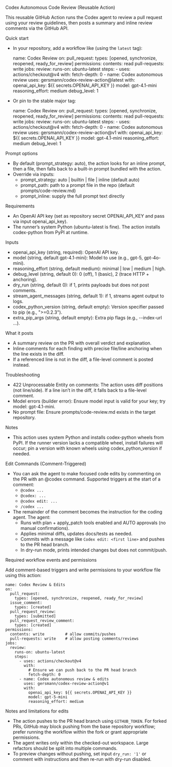Codex Autonomous Code Review (Reusable Action)

This reusable GitHub Action runs the Codex agent to review a pull request using your review guidelines, then posts a summary and inline review comments via the GitHub API.

Quick start

- In your repository, add a workflow like (using the `latest` tag):

  name: Codex Review
  on:
    pull_request:
      types: [opened, synchronize, reopened, ready_for_review]
  permissions:
    contents: read
    pull-requests: write
  jobs:
    review:
      runs-on: ubuntu-latest
      steps:
        - uses: actions/checkout@v4
          with:
            fetch-depth: 0
        - name: Codex autonomous review
          uses: gersmann/codex-review-action@latest
          with:
            openai_api_key: ${{ secrets.OPENAI_API_KEY }}
            model: gpt-4.1-mini
            reasoning_effort: medium
            debug_level: 1

- Or pin to the stable major tag:

  name: Codex Review
  on:
    pull_request:
      types: [opened, synchronize, reopened, ready_for_review]
  permissions:
    contents: read
    pull-requests: write
  jobs:
    review:
      runs-on: ubuntu-latest
      steps:
        - uses: actions/checkout@v4
          with:
            fetch-depth: 0
        - name: Codex autonomous review
          uses: gersmann/codex-review-action@v1
          with:
            openai_api_key: ${{ secrets.OPENAI_API_KEY }}
            model: gpt-4.1-mini
            reasoning_effort: medium
            debug_level: 1

Prompt options

- By default (prompt_strategy: auto), the action looks for an inline prompt, then a file, then falls back to a built-in prompt bundled with the action.
- Override via inputs:
  - prompt_strategy: auto | builtin | file | inline (default auto)
  - prompt_path: path to a prompt file in the repo (default prompts/code-review.md)
  - prompt_inline: supply the full prompt text directly

Requirements

- An OpenAI API key (set as repository secret OPENAI_API_KEY and pass via input openai_api_key).
- The runner’s system Python (ubuntu-latest is fine). The action installs codex-python from PyPI at runtime.

Inputs

- openai_api_key (string, required): OpenAI API key.
- model (string, default gpt-4.1-mini): Model to use (e.g., gpt-5, gpt-4o-mini).
- reasoning_effort (string, default medium): minimal | low | medium | high.
- debug_level (string, default 0): 0 (off), 1 (basic), 2 (trace HTTP + anchoring).
- dry_run (string, default 0): if 1, prints payloads but does not post comments.
- stream_agent_messages (string, default 1): if 1, streams agent output to logs.
- codex_python_version (string, default empty): Version specifier passed to pip (e.g., ">=0.2.3").
- extra_pip_args (string, default empty): Extra pip flags (e.g., --index-url …).

What it posts

- A summary review on the PR with overall verdict and explanation.
- Inline comments for each finding with precise file/line anchoring when the line exists in the diff.
- If a referenced line is not in the diff, a file-level comment is posted instead.

Troubleshooting

- 422 Unprocessable Entity on comments: The action uses diff positions (not line/side). If a line isn’t in the diff, it falls back to a file-level comment.
- Model errors (builder error): Ensure model input is valid for your key; try model: gpt-4.1-mini.
- No prompt file: Ensure prompts/code-review.md exists in the target repository.

Notes

- This action uses system Python and installs codex-python wheels from PyPI. If the runner version lacks a compatible wheel, install failures will occur; pin a version with known wheels using codex_python_version if needed.

Edit Commands (Comment-Triggered)

- You can ask the agent to make focused code edits by commenting on the PR with an @codex command. Supported triggers at the start of a comment:
  - `@codex ...`
  - `@codex: ...`
  - `@codex edit: ...`
  - `/codex ...`
- The remainder of the comment becomes the instruction for the coding agent. The agent:
  - Runs with plan + apply_patch tools enabled and AUTO approvals (no manual confirmations).
  - Applies minimal diffs, updates docs/tests as needed.
  - Commits with a message like `Codex edit: <first line>` and pushes to the PR head branch.
  - In dry-run mode, prints intended changes but does not commit/push.

Required workflow events and permissions

Add comment-based triggers and write permissions to your workflow file using this action:

```
name: Codex Review & Edits
on:
  pull_request:
    types: [opened, synchronize, reopened, ready_for_review]
  issue_comment:
    types: [created]
  pull_request_review:
    types: [submitted]
  pull_request_review_comment:
    types: [created]
permissions:
  contents: write         # allow commits/pushes
  pull-requests: write    # allow posting comments/reviews
jobs:
  review:
    runs-on: ubuntu-latest
    steps:
      - uses: actions/checkout@v4
        with:
          # Ensure we can push back to the PR head branch
          fetch-depth: 0
      - name: Codex autonomous review & edits
        uses: gersmann/codex-review-action@v1
        with:
          openai_api_key: ${{ secrets.OPENAI_API_KEY }}
          model: gpt-5-mini
          reasoning_effort: medium
```

Notes and limitations for edits

- The action pushes to the PR head branch using `GITHUB_TOKEN`. For forked PRs, GitHub may block pushing from the base repository workflow; prefer running the workflow within the fork or grant appropriate permissions.
- The agent writes only within the checked-out workspace. Large refactors should be split into multiple commands.
- To preview changes without pushing, set input `dry_run: '1'` or comment with instructions and then re-run with dry-run disabled.

